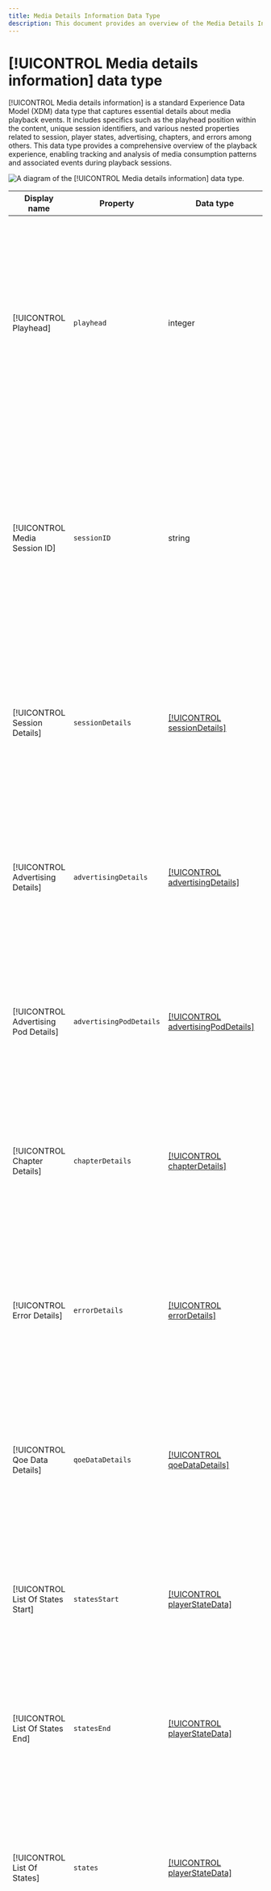 ```yaml
---
title: Media Details Information Data Type
description: This document provides an overview of the Media Details Information Experience Data Model (XDM) data type.
---
```

# [!UICONTROL Media details information] data type

[!UICONTROL Media details information] is a standard Experience Data Model (XDM) data type that captures essential details about media playback events. It includes specifics such as the playhead position within the content, unique session identifiers, and various nested properties related to session, player states, advertising, chapters, and errors among others. This data type provides a comprehensive overview of the playback experience, enabling tracking and analysis of media consumption patterns and associated events during playback sessions.


![A diagram of the [!UICONTROL Media details information] data type.](../images/data-types/media-details-information.png)

| Display name          | Property        | Data type | Description |
| --------------------- | --------------- | --------- | ----------- |
| [!UICONTROL Playhead] | `playhead` |  integer |  The Playhead represents the current playback position within the media content. For live content, it indicates the current second of the day (0 <= playhead < 86400). For recorded content, it reflects the current second of the content's duration (0 <= playhead < content length).  |
| [!UICONTROL Media Session ID] | `sessionID` |  string |  The Media Session ID uniquely identifies an instance of a content stream during an individual playback session. It serves as a distinctive identifier for tracking and managing the specific playback experience associated with a user or viewer. |
| [!UICONTROL Session Details]  | `sessionDetails` | [[!UICONTROL sessionDetails]](./session-details-information.md)  |  Session Details encompass comprehensive information associated with the experience event, offering insights into user interactions, duration, and contextual data pertinent to the playback session. |
| [!UICONTROL Advertising Details]  | `advertisingDetails` |  [[!UICONTROL advertisingDetails]](./advertising-details-information.md) |  Advertising Details refer to specific information related to advertising activities during the experience event. This includes ad metadata, targeting specifics, and performance metrics. |
| [!UICONTROL Advertising Pod Details]  | `advertisingPodDetails` | [[!UICONTROL advertisingPodDetails]](./advertising-pod-details-information.md)  |  Advertising Pod Details contain information concerning ad pods within the experience event. It provides insights into ad sequence, content, and engagement metrics. |
| [!UICONTROL Chapter Details]  | `chapterDetails` |  [[!UICONTROL chapterDetails]](./chapter-details-information.md) |  Chapter Details captures data related to the chapters or segmented portions of the content. It provides information about chapter markers, timelines, and associated metadata. |
| [!UICONTROL Error Details]  | `errorDetails` |  [[!UICONTROL errorDetails]](./error-details-information.md) |  Error Details contain information pertaining to errors encountered during the experience event. This includes error codes, descriptions, timestamps, and relevant contextual data. |
|  [!UICONTROL Qoe Data Details] | `qoeDataDetails` | [[!UICONTROL qoeDataDetails]](./qoe-data-details-information.md) |  QoE (Quality of Experience) Data Details capture performance-related metrics and user experience data. It provides insights into quality, responsiveness, and user interactions. |
| [!UICONTROL List Of States Start]  | `statesStart` | [[!UICONTROL playerStateData]](./player-state-data-information.md) |  States Start provides an array to list the states at the beginning of the experience event. It features data related to playback, user actions, or content specifics. |
| [!UICONTROL List Of States End]  | `statesEnd` | [[!UICONTROL playerStateData]](./player-state-data-information.md) |  States End provides an array to list the states at the conclusion of the experience event. It contains details about the final playback states or content status. |
|  [!UICONTROL List Of States] | `states` | [[!UICONTROL playerStateData]](./player-state-data-information.md) |  The States property is an array that captures various states throughout the experience event. This property provides sequential data on playback, user actions, or content changes. |
| [!UICONTROL The Custom Metadata]  | `customMetadata` | [[!UICONTROL customMetadataDetails]](./custom-metadata-details-information.md) |  Custom Metadata contains user-defined or additional metadata associated with the experience event. This metadata allows for personalized or specific data to be included in the event context. |

{style="table-layout:auto"}

For more details on the field group, refer to the [public XDM repository](https://github.com/adobe/xdm/blob/master/components/datatypes/mediadetails.schema.json)
